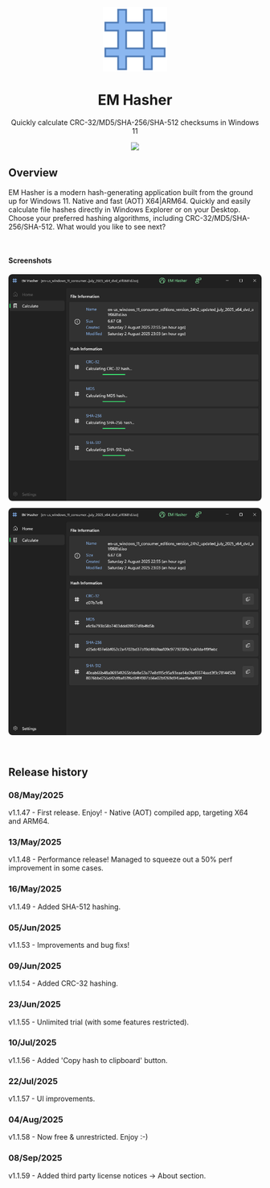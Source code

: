 <p align="center">
  <img width="128" align="center" src="images/AppLogo80x80.png">
</p>
<h1 align="center">
  EM Hasher
</h1>
<p align="center">
  Quickly calculate CRC-32/MD5/SHA-256/SHA-512 checksums in Windows 11
</p>

<p align="center">
  <a href="https://apps.microsoft.com/detail/9NZZHH7X25CG?referrer=appbadge&launch=true&cid=github&mode=full">
	  <img src="https://get.microsoft.com/images/en-us%20dark.svg" width="400"/>
  </a>
</p>

## Overview

EM Hasher is a modern hash-generating application built from the ground up for Windows 11. Native and fast (AOT) X64|ARM64. Quickly and easily calculate file hashes directly in Windows Explorer or on your Desktop. Choose your preferred hashing algorithms, including CRC-32/MD5/SHA-256/SHA-512. What would you like to see next?

<br />

#### Screenshots

<p align="center">
  <img width="auto" align="center" style="border-radius: 8px; width: auto; height: auto;" src="images/01_Main_Screen.png">
</p>

<p align="center">
  <img width="auto" align="center" style="border-radius: 8px; width: auto; height: auto;" src="images/02_Main_Screen_Results.png">
</p>

<br />

## Release history

### 08/May/2025
v1.1.47 - First release. Enjoy! - Native (AOT) compiled app, targeting X64 and ARM64.

### 13/May/2025
v1.1.48 - Performance release! Managed to squeeze out a 50% perf improvement in some cases.

### 16/May/2025
v1.1.49 - Added SHA-512 hashing.

### 05/Jun/2025
v1.1.53 - Improvements and bug fixs!

### 09/Jun/2025
v1.1.54 - Added CRC-32 hashing.

### 23/Jun/2025 ###
v1.1.55 - Unlimited trial (with some features restricted).

### 10/Jul/2025 ###
v1.1.56 - Added 'Copy hash to clipboard' button.

### 22/Jul/2025 ###
v1.1.57 - UI improvements.

### 04/Aug/2025 ###
v1.1.58 - Now free & unrestricted. Enjoy :-)

### 08/Sep/2025 ###
v1.1.59 - Added third party license notices -> About section.

